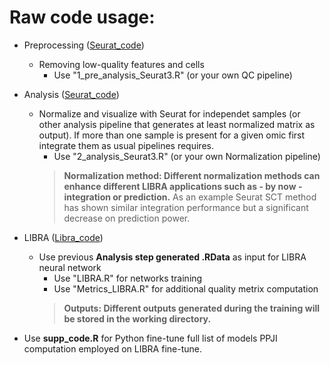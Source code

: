 # Raw code usage:

- Preprocessing ([Seurat_code](https://github.com/TranslationalBioinformaticsUnit/LIBRA/tree/main/code_snapshots/R/Seurat_code))
  - Removing low-quality features and cells
    - Use "1_pre_analysis_Seurat3.R" (or your own QC pipeline)
    
- Analysis ([Seurat_code](https://github.com/TranslationalBioinformaticsUnit/LIBRA/tree/main/code_snapshots/R/Seurat_code))
  - Normalize and visualize with Seurat for independet samples (or other analysis pipeline that generates at least normalized matrix as output). If more than one sample is present for a given omic first integrate them as usual pipelines requires.
    - Use "2_analysis_Seurat3.R" (or your own Normalization pipeline)
    > **Normalization method: Different normalization methods can enhance different LIBRA applications such as - by now - integration or prediction.** As an example Seurat SCT method has shown similar integration performance but a significant decrease on prediction power.

- LIBRA ([Libra_code](https://github.com/TranslationalBioinformaticsUnit/LIBRA/tree/main/code_snapshots/R/LIBRA_code))
  - Use previous **Analysis step generated .RData** as input for LIBRA neural network
    - Use "LIBRA.R" for networks training
    - Use "Metrics_LIBRA.R" for additional quality metrix computation
    > **Outputs: Different outputs generated during the training will be stored in the working directory.**

- Use **supp_code.R** for Python fine-tune full list of models PPJI computation employed on LIBRA fine-tune.


